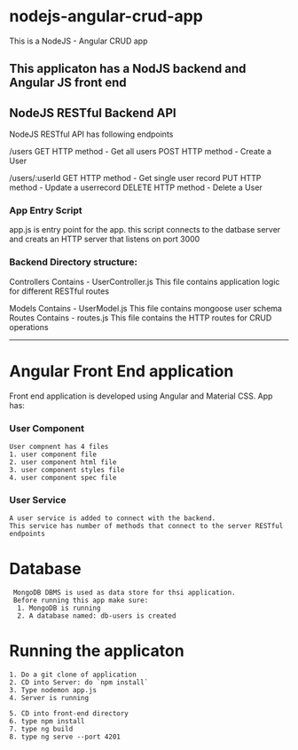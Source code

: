 # nodejs-angular-crud-app
This is a NodeJS - Angular CRUD app

## This applicaton has a NodJS backend and Angular JS front end

## NodeJS RESTful Backend API

NodeJS RESTful API has following endpoints
  
  /users
    GET HTTP method - Get all users
    POST HTTP method - Create a User
    
 /users/:userId
  GET HTTP method - Get single user record
  PUT HTTP method - Update a userrecord
  DELETE HTTP method - Delete a User
 
 ### App Entry Script
  app.js is entry point for the app. this script connects to the datbase server and creats an HTTP server that listens on port 3000
  
 ### Backend Directory structure:
  Controllers
    Contains - UserController.js
    This file contains application logic for different RESTful routes
  
  Models
    Contains - UserModel.js
      This file contains mongoose user schema
  Routes 
    Contains - routes.js
    This file contains the HTTP routes for CRUD operations
  
  --------------------------------------------------------
  
  # Angular Front End application
  
  Front end application is developed using Angular and Material CSS. 
  App has:
  
  ### User Component
    User compnent has 4 files
    1. user component file
    2. user component html file
    3. user component styles file
    4. user component spec file
    
   ### User Service
    A user service is added to connect with the backend.
    This service has number of methods that connect to the server RESTful endpoints
      
  
  # Database
     MongoDB DBMS is used as data store for thsi application.
     Before running this app make sure:
      1. MongoDB is running
      2. A database named: db-users is created
      
   # Running the applicaton
   
    1. Do a git clone of application
    2. CD into Server: do `npm install`
    3. Type nodemon app.js
    4. Server is running
    
    5. CD into front-end directory
    6. type npm install
    7. type ng build
    8. type ng serve --port 4201
        
    
      
  
  
